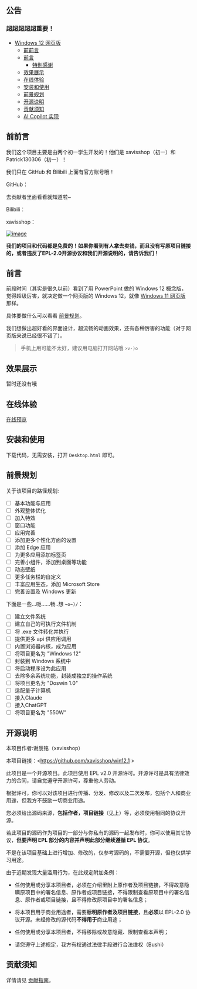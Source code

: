 ## 公告

### 超超超超超重要！

- [Windows 12 网页版](#windows-12-网页版)
  - [前前言](#前前言)
  - [前言](#前言)
    - [特别感谢](#特别感谢)
  - [效果展示](#效果展示)
  - [在线体验](#在线体验)
  - [安装和使用](#安装和使用)
  - [前景规划](#前景规划)
  - [开源说明](#开源说明)
  - [贡献须知](#贡献须知)
  - [AI Copilot 实现](#ai-copilot-实现)
    
    

## 前前言
我们这个项目主要是由两个初一学生开发的！他们是 xavisshop（初一）和 Patrick130306（初一）！

我们只在 GitHub 和 Bilibili 上面有官方账号哦！

GitHub：

去贡献者里面看看就知道啦~

Bilibili：

xavisshop：

[![image](https://pub-cd21ced5b61b49829f5836c95b826b62.r2.dev/Screenshot_20250128_150816.jpg)](https://space.bilibili.com/3546616411720459/)

**我们的项目和代码都是免费的！如果你看到有人拿去卖钱，而且没有写原项目链接的，或者违反了EPL-2.0开源协议和我们开源说明的，请告诉我们！**

## 前言

前段时间（其实是很久以前）看到了用 PowerPoint 做的 Windows 12 概念版，觉得超级厉害，就决定做一个网页版的 Windows 12，就像 [Windows 11 网页版](https://win11.blueedge.me/) 那样。

具体要做什么可以看看 [前景规划](#前景规划)。

我们想做出超好看的界面设计，超流畅的动画效果，还有各种厉害的功能（对于网页版来说已经很不错了）。

> 手机上用可能不太好，建议用电脑打开网站哦 `>v-)o`

## 效果展示

暂时还没有哦

## 在线体验

[在线预览](https://win12.hub-xptech.com/)


## 安装和使用

下载代码，无需安装，打开 `Desktop.html` 即可。

## 前景规划

关于该项目的路径规划:

- [ ] 基本功能与应用
- [ ] 外观整体优化
- [ ] 加入特效
- [ ] 窗口功能
- [ ] 应用完善
- [ ] 添加更多个性化方面的设置
- [ ] 添加 Edge 应用
- [ ] 为更多应用添加标签页
- [ ] 完善小组件，添加到桌面等功能
- [ ] 动态壁纸
- [ ] 更多任务栏的自定义
- [ ] 丰富应用生态，添加 Microsoft Store
- [ ] 完善设置及 Windows 更新

下面是一些...呃......畅..想 `~o~)/`：

- [ ] 建立文件系统
- [ ] 建立自己的可执行文件机制
- [ ] 将 .exe 文件转化并执行
- [ ] 提供更多 api 供应用调用
- [ ] 内置浏览器内核，成为应用
- [ ] 将项目更名为 "Windows 12"
- [ ] 封装到 Windows 系统中
- [ ] 将启动程序设为此应用
- [ ] 去除多余系统功能，封装成独立的操作系统
- [ ] 将项目更名为 "Doswin 1.0"
- [ ] 适配量子计算机
- [ ] 接入Claude
- [ ] 接入ChatGPT
- [ ] 将项目更名为 "550W"

## 开源说明

本项目作者:谢辰铭（xavisshop）

本项目链接：<https://github.com/xavisshop/win12.1 >

此项目是一个开源项目。此项目使用 EPL v2.0 开源许可。开源许可是具有法律效力的合同，请自觉遵守开源许可，尊重他人劳动。

根据许可，你可以对该项目进行传播、分发、修改以及二次发布，包括个人和商业用途，但我方不鼓励一切商业用途。

您必须给出源码来源，**包括作者，项目链接**（见上）等，必须使用相同的协议开源。

若此项目的源码作为项目的一部分与你私有的源码一起发布时，你可以使用其它协议，**但要声明 EPL 部分的内容并声明此部分继续遵循 EPL 协议**。

不是在该项目基础上进行增加、修改的，仅参考源码的，不需要开源，但也仅供学习用途。

由于近期发现大量滥用行为，在此规定附加条例：

- 任何使用或分享本项目者，必须在介绍里附上原作者及项目链接，不得故意隐瞒原项目中的署名信息、原作者或项目链接，不得限制查看原项目中的署名信息、原作者或项目链接，且不得修改原项目中的署名信息；

- 将本项目用于商业用途者，需要**标明原作者及项目链接**，且**必须**以 EPL-2.0 协议开源。未经修改的源代码**不得用于**商业用途；

- 任何使用或分享本项目者，不得移除或故意隐藏、限制查看本声明；

- 请您遵守上述规定，我方有权通过法律手段进行合法维权（Bushi）

## 贡献须知

详情请见 [贡献指南](./.github/CONTRIBUTING.md)。


